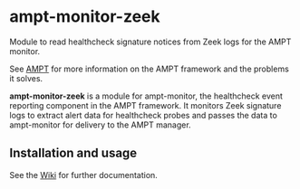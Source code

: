 # ampt-monitor-zeek
Module to read healthcheck signature notices from Zeek logs for the AMPT
monitor.

See [AMPT][ampt] for more information on the AMPT framework and the problems
it solves.

**ampt-monitor-zeek** is a module for ampt-monitor, the healthcheck event
reporting component in the AMPT framework. It monitors Zeek signature logs to
extract alert data for healthcheck probes and passes the data to ampt-monitor
for delivery to the AMPT manager.

## Installation and usage
See the [Wiki][wiki] for further documentation.


[ampt]: https://github.com/nids-io/ampt-manager/wiki/AMPT
[wiki]: https://github.com/nids-io/ampt-monitor/wiki/
